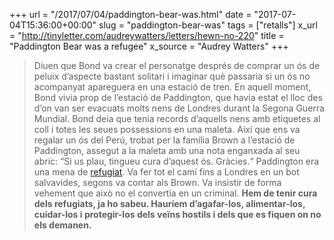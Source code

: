 +++
url = "/2017/07/04/paddington-bear-was.html"
date = "2017-07-04T15:36:00+00:00"
slug = "paddington-bear-was"
tags = ["retalls"]
x_url = "http://tinyletter.com/audreywatters/letters/hewn-no-220"
title = "Paddington Bear was a refugee"
x_source = "Audrey Watters"
+++


> Diuen que Bond va crear el personatge després de comprar un ós de peluix d’aspecte bastant solitari i imaginar què passaria si un ós no acompanyat apareguera en una estació de tren. En aquell moment, Bond vivia prop de l’estació de Paddington, que havia estat el lloc des d’on van ser evacuats molts nens de Londres durant la Segona Guerra Mundial. Bond deia que tenia records d’aquells nens amb etiquetes al coll i totes les seues possessions en una maleta. Així que ens va regalar un ós del Perú, trobat per la família Brown a l’estació de Paddington, assegut a la maleta amb una nota enganxada al seu abric: “Si us plau, tingueu cura d’aquest ós. Gràcies.“ Paddington era una mena de [refugiat](http://www.newyorker.com/culture/cultural-comment/paddington-bear-refugee). Va fer tot el camí fins a Londres en un bot salvavides, segons va contar als Brown. Va insistir de forma vehement que això no el convertia en un criminal. **Hem de tenir cura dels refugiats, ja ho sabeu. Hauríem d’agafar-los, alimentar-los, cuidar-los i protegir-los dels veïns hostils i dels que es fiquen on no els demanen.**

